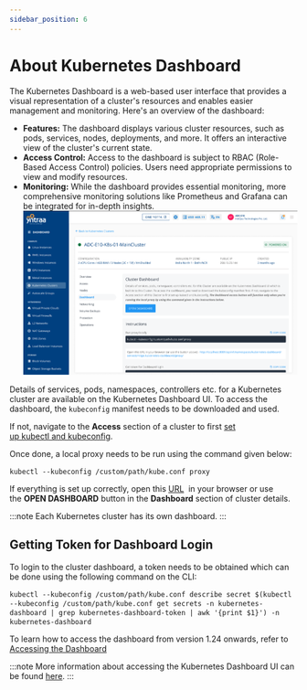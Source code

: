 ```yaml
---
sidebar_position: 6
---
```

# About Kubernetes Dashboard

The Kubernetes Dashboard is a web-based user interface that provides a visual representation of a cluster's resources and enables easier management and monitoring. Here's an overview of the dashboard:

- **Features:** The dashboard displays various cluster resources, such as pods, services, nodes, deployments, and more. It offers an interactive view of the cluster's current state.
- **Access Control:** Access to the dashboard is subject to RBAC (Role-Based Access Control) policies. Users need appropriate permissions to view and modify resources.
- **Monitoring:** While the dashboard provides essential monitoring, more comprehensive monitoring solutions like Prometheus and Grafana can be integrated for in-depth insights.
![dashboardkube](img/dashboardkube.png)
  
Details of services, pods, namespaces, controllers etc. for a Kubernetes cluster are available on the Kubernetes Dashboard UI. To access the dashboard, the `kubeconfig` manifest needs to be downloaded and used.

If not, navigate to the **Access** section of a cluster to first [set up kubectl and kubeconfig](AccessingaClusterusingtheCommandLine).

Once done, a local proxy needs to be run using the command given below:

```
kubectl --kubeconfig /custom/path/kube.conf proxy
```

If everything is set up correctly, open this [URL](http://localhost:8001/api/v1/namespaces/kubernetes-dashboard/services/https:kubernetes-dashboard:/proxy/)  in your browser or use the **OPEN DASHBOARD** button in the **Dashboard** section of cluster details.

:::note
Each Kubernetes cluster has its own dashboard.
:::
## Getting Token for Dashboard Login

To login to the cluster dashboard, a token needs to be obtained which can be done using the following command on the CLI:

```
kubectl --kubeconfig /custom/path/kube.conf describe secret $(kubectl --kubeconfig /custom/path/kube.conf get secrets -n kubernetes-dashboard | grep kubernetes-dashboard-token | awk '{print $1}') -n kubernetes-dashboard
```

To learn how to access the dashboard from version 1.24 onwards, refer to [Accessing the Dashboard](Accessingthekubernetesdashboard.md)

:::note
More information about accessing the Kubernetes Dashboard UI can be found [here](https://kubernetes.io/docs/tasks/access-application-cluster/web-ui-dashboard/#accessing-the-dashboard-ui).
:::






